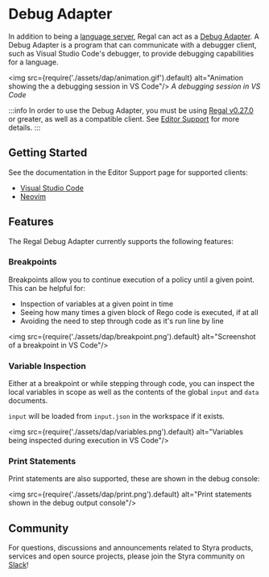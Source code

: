# Debug Adapter

In addition to being a [language server](/regal/language-server),
Regal can act as a
[Debug Adapter](https://microsoft.github.io/debug-adapter-protocol/).
A Debug Adapter is a program that can communicate with a debugger client,
such as Visual Studio Code's debugger, to provide debugging capabilities
for a language.

<img
  src={require('./assets/dap/animation.gif').default}
  alt="Animation showing the a debugging session in VS Code"/>
_A debugging session in VS Code_

:::info
In order to use the Debug Adapter, you must be using
[Regal v0.27.0](https://github.com/open-policy-agent/regal/releases/v0.27.0) or greater,
as well as a compatible client. See [Editor Support](/regal/editor-support) for
more details.
:::

## Getting Started

See the documentation in the Editor Support page for supported clients:

* [Visual Studio Code](/regal/editor-support#visual-studio-code)
* [Neovim](/regal/editor-support#neovim)

## Features

The Regal Debug Adapter currently supports the following features:

### Breakpoints

Breakpoints allow you to continue execution of a policy until a given point.
This can be helpful for:

* Inspection of variables at a given point in time
* Seeing how many times a given block of Rego code is executed, if at all
* Avoiding the need to step through code as it's run line by line

<img
  src={require('./assets/dap/breakpoint.png').default}
  alt="Screenshot of a breakpoint in VS Code"/>

### Variable Inspection

Either at a breakpoint or while stepping through code, you can inspect the
local variables in scope as well as the contents of the global `input` and
`data` documents.

`input` will be loaded from `input.json` in the workspace if it exists.

<img
  src={require('./assets/dap/variables.png').default}
  alt="Variables being inspected during execution in VS Code"/>

### Print Statements

Print statements are also supported, these are shown in the debug console:

<img
  src={require('./assets/dap/print.png').default}
  alt="Print statements shown in the debug output console"/>

## Community

For questions, discussions and announcements related to Styra products, services and open source projects, please join
the Styra community on [Slack](https://inviter.co/styra)!
